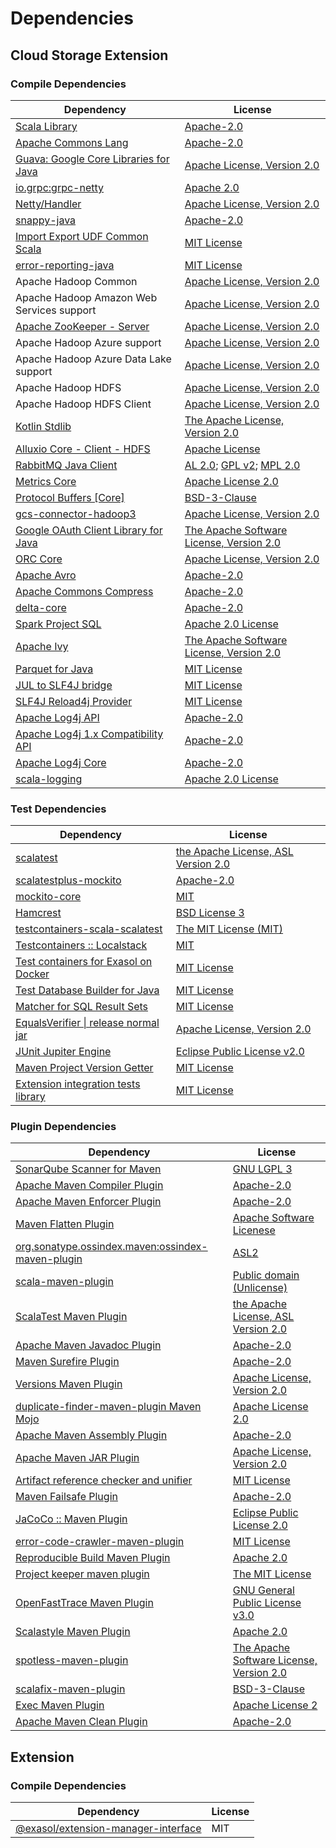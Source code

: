 <!-- @formatter:off -->
# Dependencies

## Cloud Storage Extension

### Compile Dependencies

| Dependency                                 | License                                       |
| ------------------------------------------ | --------------------------------------------- |
| [Scala Library][0]                         | [Apache-2.0][1]                               |
| [Apache Commons Lang][2]                   | [Apache-2.0][3]                               |
| [Guava: Google Core Libraries for Java][4] | [Apache License, Version 2.0][5]              |
| [io.grpc:grpc-netty][6]                    | [Apache 2.0][7]                               |
| [Netty/Handler][8]                         | [Apache License, Version 2.0][1]              |
| [snappy-java][9]                           | [Apache-2.0][10]                              |
| [Import Export UDF Common Scala][11]       | [MIT License][12]                             |
| [error-reporting-java][13]                 | [MIT License][14]                             |
| Apache Hadoop Common                       | [Apache License, Version 2.0][3]              |
| Apache Hadoop Amazon Web Services support  | [Apache License, Version 2.0][3]              |
| [Apache ZooKeeper - Server][15]            | [Apache License, Version 2.0][3]              |
| Apache Hadoop Azure support                | [Apache License, Version 2.0][3]              |
| Apache Hadoop Azure Data Lake support      | [Apache License, Version 2.0][3]              |
| Apache Hadoop HDFS                         | [Apache License, Version 2.0][3]              |
| Apache Hadoop HDFS Client                  | [Apache License, Version 2.0][3]              |
| [Kotlin Stdlib][16]                        | [The Apache License, Version 2.0][5]          |
| [Alluxio Core - Client - HDFS][17]         | [Apache License][18]                          |
| [RabbitMQ Java Client][19]                 | [AL 2.0][10]; [GPL v2][20]; [MPL 2.0][21]     |
| [Metrics Core][22]                         | [Apache License 2.0][10]                      |
| [Protocol Buffers [Core]][23]              | [BSD-3-Clause][24]                            |
| [gcs-connector-hadoop3][25]                | [Apache License, Version 2.0][5]              |
| [Google OAuth Client Library for Java][26] | [The Apache Software License, Version 2.0][3] |
| [ORC Core][27]                             | [Apache License, Version 2.0][3]              |
| [Apache Avro][28]                          | [Apache-2.0][3]                               |
| [Apache Commons Compress][29]              | [Apache-2.0][3]                               |
| [delta-core][30]                           | [Apache-2.0][31]                              |
| [Spark Project SQL][32]                    | [Apache 2.0 License][33]                      |
| [Apache Ivy][34]                           | [The Apache Software License, Version 2.0][5] |
| [Parquet for Java][35]                     | [MIT License][36]                             |
| [JUL to SLF4J bridge][37]                  | [MIT License][38]                             |
| [SLF4J Reload4j Provider][39]              | [MIT License][38]                             |
| [Apache Log4j API][40]                     | [Apache-2.0][3]                               |
| [Apache Log4j 1.x Compatibility API][41]   | [Apache-2.0][3]                               |
| [Apache Log4j Core][42]                    | [Apache-2.0][3]                               |
| [scala-logging][43]                        | [Apache 2.0 License][33]                      |

### Test Dependencies

| Dependency                                 | License                                   |
| ------------------------------------------ | ----------------------------------------- |
| [scalatest][44]                            | [the Apache License, ASL Version 2.0][31] |
| [scalatestplus-mockito][45]                | [Apache-2.0][31]                          |
| [mockito-core][46]                         | [MIT][47]                                 |
| [Hamcrest][48]                             | [BSD License 3][49]                       |
| [testcontainers-scala-scalatest][50]       | [The MIT License (MIT)][51]               |
| [Testcontainers :: Localstack][52]         | [MIT][53]                                 |
| [Test containers for Exasol on Docker][54] | [MIT License][55]                         |
| [Test Database Builder for Java][56]       | [MIT License][57]                         |
| [Matcher for SQL Result Sets][58]          | [MIT License][59]                         |
| [EqualsVerifier \| release normal jar][60] | [Apache License, Version 2.0][3]          |
| [JUnit Jupiter Engine][61]                 | [Eclipse Public License v2.0][62]         |
| [Maven Project Version Getter][63]         | [MIT License][64]                         |
| [Extension integration tests library][65]  | [MIT License][66]                         |

### Plugin Dependencies

| Dependency                                              | License                                       |
| ------------------------------------------------------- | --------------------------------------------- |
| [SonarQube Scanner for Maven][67]                       | [GNU LGPL 3][68]                              |
| [Apache Maven Compiler Plugin][69]                      | [Apache-2.0][3]                               |
| [Apache Maven Enforcer Plugin][70]                      | [Apache-2.0][3]                               |
| [Maven Flatten Plugin][71]                              | [Apache Software Licenese][3]                 |
| [org.sonatype.ossindex.maven:ossindex-maven-plugin][72] | [ASL2][5]                                     |
| [scala-maven-plugin][73]                                | [Public domain (Unlicense)][74]               |
| [ScalaTest Maven Plugin][75]                            | [the Apache License, ASL Version 2.0][31]     |
| [Apache Maven Javadoc Plugin][76]                       | [Apache-2.0][3]                               |
| [Maven Surefire Plugin][77]                             | [Apache-2.0][3]                               |
| [Versions Maven Plugin][78]                             | [Apache License, Version 2.0][3]              |
| [duplicate-finder-maven-plugin Maven Mojo][79]          | [Apache License 2.0][33]                      |
| [Apache Maven Assembly Plugin][80]                      | [Apache-2.0][3]                               |
| [Apache Maven JAR Plugin][81]                           | [Apache License, Version 2.0][3]              |
| [Artifact reference checker and unifier][82]            | [MIT License][83]                             |
| [Maven Failsafe Plugin][84]                             | [Apache-2.0][3]                               |
| [JaCoCo :: Maven Plugin][85]                            | [Eclipse Public License 2.0][86]              |
| [error-code-crawler-maven-plugin][87]                   | [MIT License][88]                             |
| [Reproducible Build Maven Plugin][89]                   | [Apache 2.0][5]                               |
| [Project keeper maven plugin][90]                       | [The MIT License][91]                         |
| [OpenFastTrace Maven Plugin][92]                        | [GNU General Public License v3.0][93]         |
| [Scalastyle Maven Plugin][94]                           | [Apache 2.0][33]                              |
| [spotless-maven-plugin][95]                             | [The Apache Software License, Version 2.0][3] |
| [scalafix-maven-plugin][96]                             | [BSD-3-Clause][24]                            |
| [Exec Maven Plugin][97]                                 | [Apache License 2][3]                         |
| [Apache Maven Clean Plugin][98]                         | [Apache-2.0][3]                               |

## Extension

### Compile Dependencies

| Dependency                                | License |
| ----------------------------------------- | ------- |
| [@exasol/extension-manager-interface][99] | MIT     |

[0]: https://www.scala-lang.org/
[1]: https://www.apache.org/licenses/LICENSE-2.0
[2]: https://commons.apache.org/proper/commons-lang/
[3]: https://www.apache.org/licenses/LICENSE-2.0.txt
[4]: https://github.com/google/guava
[5]: http://www.apache.org/licenses/LICENSE-2.0.txt
[6]: https://github.com/grpc/grpc-java
[7]: https://opensource.org/licenses/Apache-2.0
[8]: https://netty.io/netty-handler/
[9]: https://github.com/xerial/snappy-java
[10]: https://www.apache.org/licenses/LICENSE-2.0.html
[11]: https://github.com/exasol/import-export-udf-common-scala/
[12]: https://github.com/exasol/import-export-udf-common-scala/blob/main/LICENSE
[13]: https://github.com/exasol/error-reporting-java/
[14]: https://github.com/exasol/error-reporting-java/blob/main/LICENSE
[15]: http://zookeeper.apache.org/zookeeper
[16]: https://kotlinlang.org/
[17]: https://www.alluxio.io/alluxio-dora/alluxio-core/alluxio-core-client/alluxio-core-client-hdfs/
[18]: https://github.com/alluxio/alluxio/blob/master/LICENSE
[19]: https://www.rabbitmq.com
[20]: https://www.gnu.org/licenses/gpl-2.0.txt
[21]: https://www.mozilla.org/en-US/MPL/2.0/
[22]: https://metrics.dropwizard.io/metrics-core
[23]: https://developers.google.com/protocol-buffers/protobuf-java/
[24]: https://opensource.org/licenses/BSD-3-Clause
[25]: https://github.com/GoogleCloudPlatform/BigData-interop/gcs-connector/
[26]: https://github.com/googleapis/google-oauth-java-client/google-oauth-client
[27]: https://orc.apache.org/orc-core
[28]: https://avro.apache.org
[29]: https://commons.apache.org/proper/commons-compress/
[30]: https://delta.io/
[31]: http://www.apache.org/licenses/LICENSE-2.0
[32]: https://spark.apache.org/
[33]: http://www.apache.org/licenses/LICENSE-2.0.html
[34]: http://ant.apache.org/ivy/
[35]: https://github.com/exasol/parquet-io-java/
[36]: https://github.com/exasol/parquet-io-java/blob/main/LICENSE
[37]: http://www.slf4j.org
[38]: http://www.opensource.org/licenses/mit-license.php
[39]: http://reload4j.qos.ch
[40]: https://logging.apache.org/log4j/2.x/log4j/log4j-api/
[41]: https://logging.apache.org/log4j/2.x/log4j/log4j-1.2-api/
[42]: https://logging.apache.org/log4j/2.x/log4j/log4j-core/
[43]: https://github.com/lightbend/scala-logging
[44]: http://www.scalatest.org
[45]: https://github.com/scalatest/scalatestplus-mockito
[46]: https://github.com/mockito/mockito
[47]: https://github.com/mockito/mockito/blob/main/LICENSE
[48]: http://hamcrest.org/JavaHamcrest/
[49]: http://opensource.org/licenses/BSD-3-Clause
[50]: https://github.com/testcontainers/testcontainers-scala
[51]: https://opensource.org/licenses/MIT
[52]: https://java.testcontainers.org
[53]: http://opensource.org/licenses/MIT
[54]: https://github.com/exasol/exasol-testcontainers/
[55]: https://github.com/exasol/exasol-testcontainers/blob/main/LICENSE
[56]: https://github.com/exasol/test-db-builder-java/
[57]: https://github.com/exasol/test-db-builder-java/blob/main/LICENSE
[58]: https://github.com/exasol/hamcrest-resultset-matcher/
[59]: https://github.com/exasol/hamcrest-resultset-matcher/blob/main/LICENSE
[60]: https://www.jqno.nl/equalsverifier
[61]: https://junit.org/junit5/
[62]: https://www.eclipse.org/legal/epl-v20.html
[63]: https://github.com/exasol/maven-project-version-getter/
[64]: https://github.com/exasol/maven-project-version-getter/blob/main/LICENSE
[65]: https://github.com/exasol/extension-manager/
[66]: https://github.com/exasol/extension-manager/blob/main/LICENSE
[67]: http://sonarsource.github.io/sonar-scanner-maven/
[68]: http://www.gnu.org/licenses/lgpl.txt
[69]: https://maven.apache.org/plugins/maven-compiler-plugin/
[70]: https://maven.apache.org/enforcer/maven-enforcer-plugin/
[71]: https://www.mojohaus.org/flatten-maven-plugin/
[72]: https://sonatype.github.io/ossindex-maven/maven-plugin/
[73]: http://github.com/davidB/scala-maven-plugin
[74]: http://unlicense.org/
[75]: https://www.scalatest.org/user_guide/using_the_scalatest_maven_plugin
[76]: https://maven.apache.org/plugins/maven-javadoc-plugin/
[77]: https://maven.apache.org/surefire/maven-surefire-plugin/
[78]: https://www.mojohaus.org/versions/versions-maven-plugin/
[79]: https://basepom.github.io/duplicate-finder-maven-plugin
[80]: https://maven.apache.org/plugins/maven-assembly-plugin/
[81]: https://maven.apache.org/plugins/maven-jar-plugin/
[82]: https://github.com/exasol/artifact-reference-checker-maven-plugin/
[83]: https://github.com/exasol/artifact-reference-checker-maven-plugin/blob/main/LICENSE
[84]: https://maven.apache.org/surefire/maven-failsafe-plugin/
[85]: https://www.jacoco.org/jacoco/trunk/doc/maven.html
[86]: https://www.eclipse.org/legal/epl-2.0/
[87]: https://github.com/exasol/error-code-crawler-maven-plugin/
[88]: https://github.com/exasol/error-code-crawler-maven-plugin/blob/main/LICENSE
[89]: http://zlika.github.io/reproducible-build-maven-plugin
[90]: https://github.com/exasol/project-keeper/
[91]: https://github.com/exasol/project-keeper/blob/main/LICENSE
[92]: https://github.com/itsallcode/openfasttrace-maven-plugin
[93]: https://www.gnu.org/licenses/gpl-3.0.html
[94]: http://www.scalastyle.org
[95]: https://github.com/diffplug/spotless
[96]: https://github.com/evis/scalafix-maven-plugin
[97]: https://www.mojohaus.org/exec-maven-plugin
[98]: https://maven.apache.org/plugins/maven-clean-plugin/
[99]: https://registry.npmjs.org/@exasol/extension-manager-interface/-/extension-manager-interface-0.3.1.tgz
